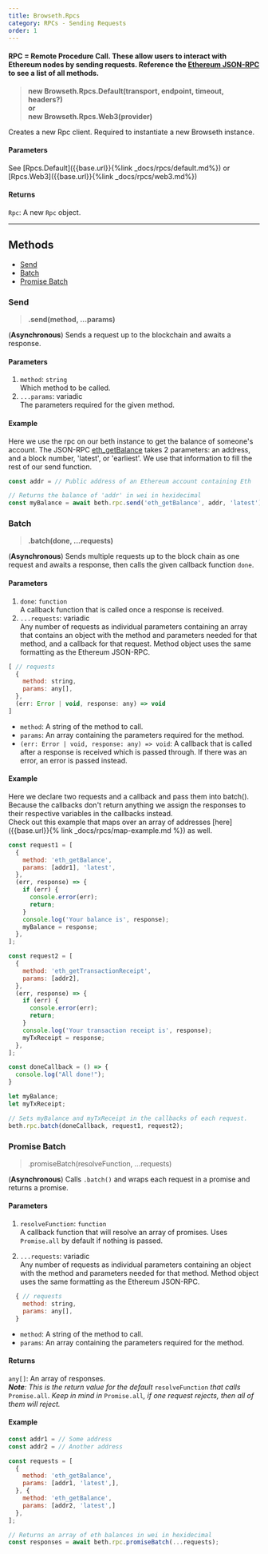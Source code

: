```yaml
---
title: Browseth.Rpcs
category: RPCs - Sending Requests
order: 1
---
```


#### RPC = Remote Procedure Call. These allow users to interact with Ethereum nodes by sending requests. Reference the [Ethereum JSON-RPC](https://github.com/ethereum/wiki/wiki/JSON-RPC#json-rpc-methods) to see a list of all methods.

> **new Browseth.Rpcs.Default(transport, endpoint, timeout, headers?)<br>or<br>new Browseth.Rpcs.Web3(provider)**

Creates a new Rpc client. Required to instantiate a new Browseth instance.

#### Parameters

See [Rpcs.Default]({{base.url}}{%link _docs/rpcs/default.md%}) or [Rpcs.Web3]({{base.url}}{%link _docs/rpcs/web3.md%})

#### Returns

`Rpc`: A new `Rpc` object.

<hr>

## Methods

- [Send](#send)
- [Batch](#batch)
- [Promise Batch](#promise-batch)

### Send 

> **.send(method, ...params)**

(**Asynchronous**) Sends a request up to the blockchain and awaits a response.

#### Parameters

1. `method`: `string`<br>
Which method to be called.
2. `...params`: variadic<br>
The parameters required for the given method.

#### Example

Here we use the rpc on our beth instance to get the balance of someone's account. The JSON-RPC [eth_getBalance](https://github.com/ethereum/wiki/wiki/JSON-RPC#eth_getbalance) takes 2 parameters: an address, and a block number, 'latest', or 'earliest'. We use that information to fill the rest of our send function.

```javascript
const addr = // Public address of an Ethereum account containing Eth

// Returns the balance of 'addr' in wei in hexidecimal
const myBalance = await beth.rpc.send('eth_getBalance', addr, 'latest');
```

### Batch

> **.batch(done, ...requests)**

(**Asynchronous**) Sends multiple requests up to the block chain as one request and awaits a response, then calls the given callback function `done`.

#### Parameters

1. `done`: `function`<br>
A callback function that is called once a response is received.
2. `...requests`: variadic<br>
Any number of requests as individual parameters containing an array that contains an object with the method and parameters needed for that method, and a callback for that request. Method object uses the same formatting as the Ethereum JSON-RPC.

```javascript
[ // requests
  {
    method: string,
    params: any[],
  },
  (err: Error | void, response: any) => void
]
```

  * `method`: A string of the method to call.
  * `params`: An array containing the parameters required for the method.
  * `(err: Error | void, response: any) => void`: A callback that is called after a response is received which is passed through. If there was an error, an error is passed instead.

#### Example

Here we declare two requests and a callback and pass them into batch(). Because the callbacks don't return anything we assign the responses to their respective variables in the callbacks instead. <br>
Check out this example that maps over an array of addresses [here]({{base.url}}{% link _docs/rpcs/map-example.md %}) as well.

```javascript
const request1 = [
  {
    method: 'eth_getBalance',
    params: [addr1], 'latest',
  },
  (err, response) => {
    if (err) {
      console.error(err);
      return;
    }
    console.log('Your balance is', response);
    myBalance = response;
  },
];

const request2 = [
  {
    method: 'eth_getTransactionReceipt',
    params: [addr2],
  },
  (err, response) => {
    if (err) {
      console.error(err);
      return;
    }
    console.log('Your transaction receipt is', response);
    myTxReceipt = response;
  },
];

const doneCallback = () => {
  console.log("All done!");
}

let myBalance;
let myTxReceipt;

// Sets myBalance and myTxReceipt in the callbacks of each request.
beth.rpc.batch(doneCallback, request1, request2);

```

### Promise Batch

> .promiseBatch(resolveFunction, ...requests)

(**Asynchronous**) Calls `.batch()` and wraps each request in a promise and returns a promise.

#### Parameters

1. `resolveFunction`: `function`<br>
A callback function that will resolve an array of promises. Uses `Promise.all` by default if nothing is passed.

2. `...requests`: variadic<br>
Any number of requests as individual parameters containing an object with the method and parameters needed for that method. Method object uses the same formatting as the Ethereum JSON-RPC.

```javascript
  { // requests
    method: string,
    params: any[],
  }
```

  * `method`: A string of the method to call.
  * `params`: An array containing the parameters required for the method.
 
#### Returns

`any[]`: An array of responses.<br>
_**Note**: This is the return value for the default_ `resolveFunction` _that calls_ `Promise.all`. _Keep in mind in_ `Promise.all`_, if one request rejects, then all of them will reject._

#### Example

```javascript
const addr1 = // Some address
const addr2 = // Another address

const requests = [
  {
    method: 'eth_getBalance',
    params: [addr1, 'latest',],
  }, {
    method: 'eth_getBalance',
    params: [addr2, 'latest',]
  },
];

// Returns an array of eth balances in wei in hexidecimal
const responses = await beth.rpc.promiseBatch(...requests);
```
